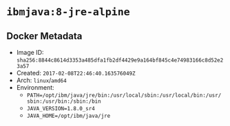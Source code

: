 # `ibmjava:8-jre-alpine`

## Docker Metadata

- Image ID: `sha256:8844c8614d3353a485dfa1fb2df4429e9a164bf845c4e74983166c8d52e23a57`
- Created: `2017-02-08T22:46:40.163576049Z`
- Arch: `linux`/`amd64`
- Environment:
  - `PATH=/opt/ibm/java/jre/bin:/usr/local/sbin:/usr/local/bin:/usr/sbin:/usr/bin:/sbin:/bin`
  - `JAVA_VERSION=1.8.0_sr4`
  - `JAVA_HOME=/opt/ibm/java/jre`
